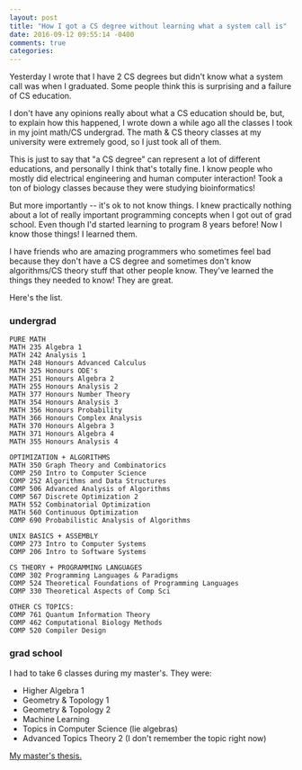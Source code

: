 ```yaml
---
layout: post
title: "How I got a CS degree without learning what a system call is"
date: 2016-09-12 09:55:14 -0400
comments: true
categories: 
---
```


Yesterday I wrote that I have 2 CS degrees but didn't know what a system call
was when I graduated. Some people think this is surprising and a failure of CS
education.

I don't have any opinions really about what a CS education should  be, but, to
explain how this happened, I wrote down a while ago all the classes I took in
my joint math/CS undergrad. The math & CS theory classes at my university were
extremely good, so I just took all of them.

This is just to say that "a CS degree" can represent a lot of different
educations, and personally I think that's totally fine. I know people who
mostly did electrical engineering and human computer interaction! Took a ton
of biology classes because they were studying bioinformatics!

But more importantly -- it's ok to not know things. I knew practically nothing
about a lot of really important programming concepts when I got out of grad
school. Even though I'd started learning to program 8 years before! Now I know those
things! I learned them.

I have friends who are amazing programmers who sometimes feel bad because they
don't have a CS degree and sometimes don't know algorithms/CS theory stuff
that other people know. They've learned the things they needed to know! They
are great.

Here's the list.

### undergrad

```
PURE MATH
MATH 235 Algebra 1
MATH 242 Analysis 1
MATH 248 Honours Advanced Calculus
MATH 325 Honours ODE's
MATH 251 Honours Algebra 2
MATH 255 Honours Analysis 2
MATH 377 Honours Number Theory
MATH 354 Honours Analysis 3
MATH 356 Honours Probability
MATH 366 Honours Complex Analysis
MATH 370 Honours Algebra 3
MATH 371 Honours Algebra 4
MATH 355 Honours Analysis 4

OPTIMIZATION + ALGORITHMS
MATH 350 Graph Theory and Combinatorics
COMP 250 Intro to Computer Science
COMP 252 Algorithms and Data Structures
COMP 506 Advanced Analysis of Algorithms
COMP 567 Discrete Optimization 2
MATH 552 Combinatorial Optimization
MATH 560 Continuous Optimization
COMP 690 Probabilistic Analysis of Algorithms

UNIX BASICS + ASSEMBLY
COMP 273 Intro to Computer Systems
COMP 206 Intro to Software Systems

CS THEORY + PROGRAMMING LANGUAGES
COMP 302 Programming Languages & Paradigms
COMP 524 Theoretical Foundations of Programming Languages
COMP 330 Theoretical Aspects of Comp Sci

OTHER CS TOPICS:
COMP 761 Quantum Information Theory
COMP 462 Computational Biology Methods
COMP 520 Compiler Design
```

### grad school

I had to take 6 classes during my master's. They were:

* Higher Algebra 1
* Geometry & Topology 1
* Geometry & Topology 2
* Machine Learning	
* Topics in Computer Science (lie algebras)
* Advanced Topics Theory 2 (I don't remember the topic right now)

<a href="http://jvns.ca/projects/#masters-thesis">My master's thesis.</a>